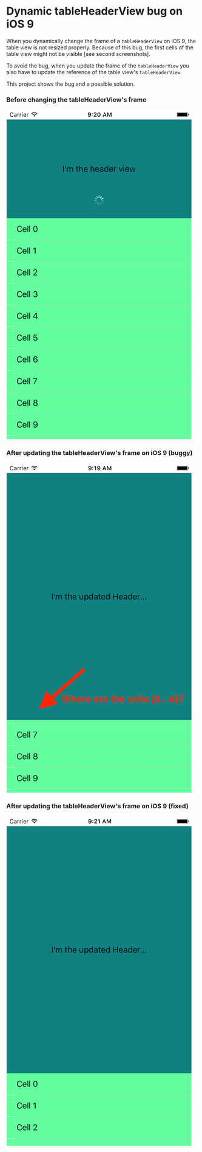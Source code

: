# Dynamic tableHeaderView bug on iOS 9

When you dynamically change the frame of a `tableHeaderView` on iOS 9, the table view is not resized properly. Because of this bug, the first cells of the table view might not be visible [see second screenshots].

To avoid the bug, when you update the frame of the `tableHeaderView` you also have to update the reference of the table view's `tableHeaderView`.

This project shows the bug and a possible solution.

### Before changing the tableHeaderView's frame

![](https://github.com/andreacipriani/tableview-headerview/blob/master/images/tableheaderview.png)

### After updating the tableHeaderView's frame on iOS 9 (buggy)
![](https://github.com/andreacipriani/tableview-headerview/blob/master/images/tableheaderview-bug.png)

### After updating the tableHeaderView's frame on iOS 9 (fixed)

![](https://github.com/andreacipriani/tableview-headerview/blob/master/images/tableheaderview-bug-fixed.png)

